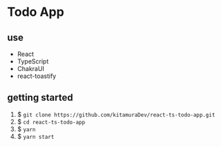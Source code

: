 # Todo App

## use

- React
- TypeScript
- ChakraUI
- react-toastify

## getting started

1. $ `git clone https://github.com/kitamuraDev/react-ts-todo-app.git`
2. $ `cd react-ts-todo-app`
3. $ `yarn`
4. $ `yarn start`
